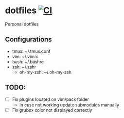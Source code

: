 # dotfiles [![CI](https://github.com/Ooscaar/dotfiles/actions/workflows/main.yml/badge.svg)](https://github.com/Ooscaar/dotfiles/actions/workflows/main.yml)
Personal dotfiles 

## Configurations
- tmux: ~/.tmux.conf
- vim: ~/.vimrc
- bash: ~/.bashrc
- zsh: ~/.zshr
  - oh-my-zsh: ~/.oh-my-zsh

## TODO:
- [ ] Fix plugins located on vim/pack folder 
  - In case not working update submodules manually
- [ ] Fix grubox color not displayed correctly
